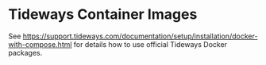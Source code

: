 # Tideways Container Images

See https://support.tideways.com/documentation/setup/installation/docker-with-compose.html for details how to use official Tideways Docker packages.
